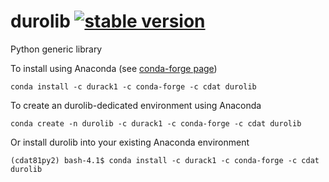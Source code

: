 durolib [![stable version](https://img.shields.io/badge/Current%20version-1.1.2-brightgreen.svg)](https://github.com/durack1/durolib/releases/tag/1.1.2)
=====

Python generic library

To install using Anaconda (see [conda-forge page](https://anaconda.org/durack1/durolib))
```
conda install -c durack1 -c conda-forge -c cdat durolib
```
To create an durolib-dedicated environment using Anaconda
```
conda create -n durolib -c durack1 -c conda-forge -c cdat durolib
```
Or install durolib into your existing Anaconda environment
```
(cdat81py2) bash-4.1$ conda install -c durack1 -c conda-forge -c cdat durolib
```